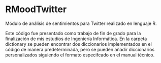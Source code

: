 # RMoodTwitter
Módulo de análisis de sentimientos para Twitter realizado en lenguaje R.

Este código fue presentado como trabajo de fin de grado para la finalización de mis estudios de Ingeniería Informática.
En la carpeta dictionary se pueden encontrar dos diccionarios implementados en el código de manera predeterminada, pero se pueden añadir diccionarios personalizados siguiendo el formato especifcado en el manual técnico.
